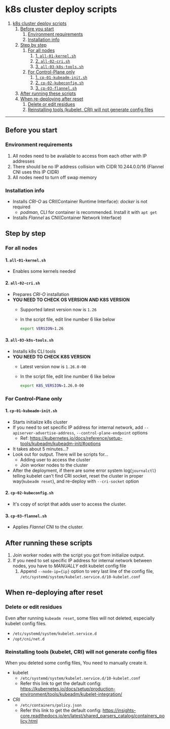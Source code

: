 # k8s cluster deploy scripts

1. [k8s cluster deploy scripts](#k8s-cluster-deploy-scripts)
   1. [Before you start](#before-you-start)
      1. [Environment requirements](#environment-requirements)
      2. [Installation info](#installation-info)
   2. [Step by step](#step-by-step)
      1. [For all nodes](#for-all-nodes)
         1. [1. `all-01-kernel.sh`](#1-all-01-kernelsh)
         2. [2. `all-02-cri.sh`](#2-all-02-crish)
         3. [3. `all-03-k8s-tools.sh`](#3-all-03-k8s-toolssh)
      2. [For Control-Plane only](#for-control-plane-only)
         1. [1. `cp-01-kubeadm-init.sh`](#1-cp-01-kubeadm-initsh)
         2. [2. `cp-02-kubeconfig.sh`](#2-cp-02-kubeconfigsh)
         3. [3. `cp-03-flannel.sh`](#3-cp-03-flannelsh)
   3. [After running these scripts](#after-running-these-scripts)
   4. [When re-deploying after reset](#when-re-deploying-after-reset)
      1. [Delete or edit residues](#delete-or-edit-residues)
      2. [Reinstalling tools (kubelet, CRI) will not generate config files](#reinstalling-tools-kubelet-cri-will-not-generate-config-files)

---

## Before you start

### Environment requirements

1. All nodes need to be available to access from each other with IP addresses
2. There should be no IP address collision with CIDR 10.244.0.0/16 (Flannel CNI uses this IP CIDR)
3. All nodes need to turn off swap memory

### Installation info

- Installs _CRI-O_ as CRI(Container Runtime Interface): _docker_ is not required
  - _podman_, CLI for container is recommended. Install it with `apt get`
- Installs _Flannel_ as CNI(Container Network Interface)

## Step by step

### For all nodes

#### 1. `all-01-kernel.sh`

- Enables some kernels needed

#### 2. `all-02-cri.sh`

- Prepares _CRI-O_ installation
- **YOU NEED TO CHECK OS VERSION AND K8S VERSION**
  - Supported latest version now is `1.26`
  - In the script file, edit line number 6 like below

      ```bash
      export VERSION=1.26
      ```

#### 3. `all-03-k8s-tools.sh`

- Installs k8s CLI tools
- **YOU NEED TO CHECK K8S VERSION**
  - Latest version now is `1.26.0-00`
  - In the script file, edit line number 6 like below

      ```bash
      export K8S_VERSION=1.26.0-00
      ```

### For Control-Plane only

#### 1. `cp-01-kubeadm-init.sh`

- Starts initialize k8s cluster
- If you need to set specific IP address for internal network, add `--apiserver-advertise-address`, `--control-plane-endpoint` options
  - Ref: <https://kubernetes.io/docs/reference/setup-tools/kubeadm/kubeadm-init/#options>
- It takes about 5 minutes...?
- Look out for output. There will be scripts for...
  - Adding user to access the cluster
  - Join worker nodes to the cluster
- After the deployment, if there are some error system log(`journalctl`) telling kubelet can't find CRI socket, reset the cluster in proper way(`kubeadm reset`), and re-deploy with `--cri-socket` option

#### 2. `cp-02-kubeconfig.sh`

- It's copy of script that adds user to access the cluster.

#### 3. `cp-03-flannel.sh`

- Applies _Flannel_ CNI to the cluster.

## After running these scripts

1. Join worker nodes with the script you got from initialize output.
2. If you need to set specific IP address for internal network between nodes, you have to _*MANUALLY*_ edit kubelet config file
   1. Append `--node-ip={ip}` option to very last line of the config file, `/etc/systemd/system/kubelet.service.d/10-kubelet.conf`

## When re-deploying after reset

### Delete or edit residues

Even after running `kubeadm reset`, some files will not deleted, especially kubelet config files.

- `/etc/systemd/system/kubelet.service.d`
- `/opt/cni/net.d`

### Reinstalling tools (kubelet, CRI) will not generate config files

When you deleted some config files, You need to manually create it.

- kubelet
  - `/etc/systemd/system/kubelet.service.d/10-kubelet.conf`
  - Refer this link to get the default config: <https://kubernetes.io/docs/setup/production-environment/tools/kubeadm/kubelet-integration/>
- CRI
  - `/etc/containers/policy.json`
  - Refer this link to get the default config: <https://insights-core.readthedocs.io/en/latest/shared_parsers_catalog/containers_policy.html>
